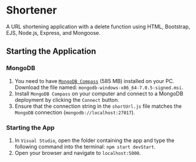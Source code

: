 # Shortener

A URL shortening application with a delete function using HTML, Bootstrap, EJS, Node.js, Express, and Mongoose.

## Starting the Application

### MongoDB
1. You need to have [`MongoDB Compass`](https://www.mongodb.com/try/download/community-edition/releases) (585 MB) installed on your PC. Download the file named: `mongodb-windows-x86_64-7.0.5-signed.msi`.
2. Install `MongoDB Compass` on your computer and connect to a MongoDB deployment by clicking the `Connect` button.
3. Ensure that the connection string in the `shortUrl.js` file matches the `MongoDB` connection (`mongodb://localhost:27017`).

### Starting the App
1. In `Visual Studio`, open the folder containing the app and type the following command into the terminal: `npm start devStart`.
2. Open your browser and navigate to `localhost:5000`.